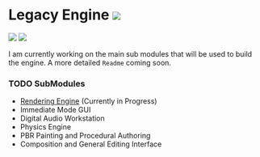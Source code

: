 # Legacy Engine ![](https://img.shields.io/badge/Windows-0078D6?style=for-the-badge&logo=windows&logoColor=white)

![](https://badgen.net/badge/License/EULA/yellow?icon=github)
![](https://badgen.net/badge/Version/0.0.0/green?icon=github)

I am currently working on the main sub modules that will be used to build the engine. A more detailed `Readme` coming soon.

### TODO SubModules
- [Rendering Engine](https://github.com/bisqq/Titan) (Currently in Progress)
- Immediate Mode GUI
- Digital Audio Workstation
- Physics Engine
- PBR Painting and Procedural Authoring
- Composition and General Editing Interface
